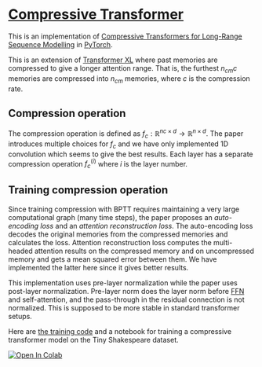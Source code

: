 # [Compressive Transformer](https://nn.labml.ai/transformers/compressive/index.html)

This is an implementation of
[Compressive Transformers for Long-Range Sequence Modelling](https://papers.labml.ai/paper/1911.05507)
in [PyTorch](https://pytorch.org).

This is an extension of [Transformer XL](https://nn.labml.ai/transformers/xl/index.html) where past memories
are compressed to give a longer attention range.
That is, the furthest $n_{cm} c$ memories are compressed into
$n_{cm}$ memories, where $c$ is the compression rate.

## Compression operation

The compression operation is defined as
$f_c: \mathbb{R}^{nc \times d} \rightarrow \mathbb{R}^{n \times d}$.
The paper introduces multiple choices for $f_c$ and we have only implemented
1D convolution which seems to give the best results.
Each layer has a separate compression operation $f_c^{(i)}$ where
$i$ is the layer number.

## Training compression operation

Since training compression with BPTT requires maintaining
a very large computational graph (many time steps), the paper proposes
an *auto-encoding loss* and an *attention reconstruction loss*.
The auto-encoding loss decodes the original memories from the compressed memories
and calculates the loss.
Attention reconstruction loss computes the multi-headed attention results
on the compressed memory and on uncompressed memory and gets a mean squared error
between them.
We have implemented the latter here since it gives better results.

This implementation uses pre-layer normalization
while the paper uses post-layer normalization.
Pre-layer norm does the layer norm before [FFN](../feedforward.html) and
self-attention, and the pass-through in the residual connection is not normalized.
This is supposed to be more stable in standard transformer setups.

Here are [the training code](https://nn.labml.ai/transformers/compressive/experiment.html) and a notebook for training a compressive transformer
model on the Tiny Shakespeare dataset.

[![Open In Colab](https://colab.research.google.com/assets/colab-badge.svg)](https://colab.research.google.com/github/labmlai/annotated_deep_learning_paper_implementations/blob/master/labml_nn/transformers/compressive/experiment.ipynb)

